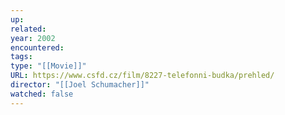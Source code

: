 ```yaml
---
up: 
related: 
year: 2002
encountered: 
tags: 
type: "[[Movie]]"
URL: https://www.csfd.cz/film/8227-telefonni-budka/prehled/
director: "[[Joel Schumacher]]"
watched: false
---
```

